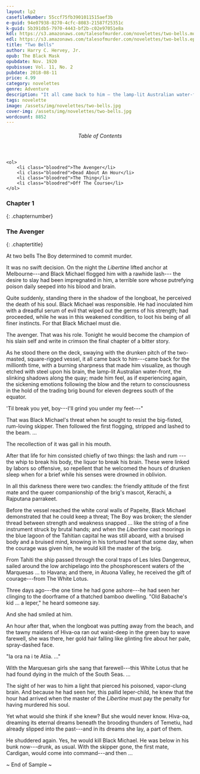 ```yaml
---
layout: lp2
casefileNumber: 55ccf75fb3901011515aef3b
e-guid: 94e07938-8270-4cfc-8083-21587f25351c
k-guid: 5b391db5-7970-4443-bf2b-c02e97051e8a
kdl: https://s3.amazonaws.com/talesofmurder.com/novelettes/two-bells.mobi
edl: https://s3.amazonaws.com/talesofmurder.com/novelettes/two-bells.epub
title: "Two Bells"
author: Harry C. Hervey, Jr. 
opub: The Black Mask
opubdate: Nov. 1920 
opubissue: Vol. 11, No. 2
pubdate: 2018-08-11 
price: 4.99
category: novelettes 
genre: Adventure 
description: "It all came back to him — the lamp-lit Australian water-front, the slinking shadows along the quay, the sickening emotions following the blow and the return to consciousness in the hold of the trading brig bound for eleven degrees south of the equator."
tags: novelette 
image: /assets/img/novelettes/two-bells.jpg
cover-img: /assets/img/novelettes/two-bells.jpg
wordcount: 8852
---
```


<div class="toc">
	<header>
		<h6>Table of Contents</h6>
	</header>
	
	<ol>
		<li class="bloodred">The Avenger</li>
		<li class="bloodred">Dead About An Hour</li>
		<li class="bloodred">The Thing</li>
		<li class="bloodred">Off The Course</li>
	</ol>
</div> <!-- table-of-contents -->

### Chapter 1
{: .chapternumber}

### The Avenger
{: .chaptertitle}

At two bells The Boy determined to commit murder.

It was no swift decision. On the night the *Libertine* lifted anchor at Melbourne---and Black Michael flogged him with a rawhide lash--- the desire to slay had been impregnated in him, a terrible sore whose putrefying poison daily seeped into his blood and brain.

Quite suddenly, standing there in the shadow of the longboat, he perceived the death of his soul. Black Michael was responsible. He had inoculated him with a dreadful serum of evil that wiped out the germs of his strength; had proceeded, while he was in this weakened condition, to loot his being of all finer instincts. For that Black Michael must die.

The avenger. That was his role. Tonight he would become the champion of his slain self and write in crimson the final chapter of a bitter story.

As he stood there on the deck, swaying with the drunken pitch of the two-masted, square-rigged vessel, it all came back to him---came back for the millionth time, with a burning sharpness that made him visualize, as though etched with steel upon his brain, the lamp-lit Australian water-front, the slinking shadows along the quay; made him feel, as if experiencing again, the sickening emotions following the blow and the return to consciousness in the hold of the trading brig bound for eleven degrees south of the equator.

'Til break you yet, boy---I'll grind you under my feet---"

That was Black Michael's threat when he sought to resist the big-fisted, rum-loving skipper. Then followed the first flogging, stripped and lashed to the beam. ...

The recollection of it was gall in his mouth.

After that life for him consisted chiefly of two things: the lash and rum ---the whip to break his body, the liquor to break his brain. These were linked by labors so offensive, so repellent that he welcomed the hours of drunken sleep when for a brief while his senses were drowned in oblivion.

In all this darkness there were two candles: the friendly attitude of the first mate and the queer companionship of the brig's mascot, Kerachi, a Rajputana parrakeet.

Before the vessel reached the white coral walls of Papeite, Black Michael demonstrated that he could keep a threat; The Boy was broken; the slender thread between strength and weakness snapped ... like the string of a fine instrument struck by brutal hands; and when the *Libertine* cast moorings in the blue lagoon of the Tahitian capital he was still aboard, with a bruised body and a bruised mind, knowing in his tortured heart that some day, when the courage was given him, he would kill the master of the brig.

From Tahiti the ship passed through the coral traps of Les Isles Dangereux, sailed around the low archipelago into the phosphorescent waters of the Marquesas ... to Havana; and there, in Atuona Valley, he received the gift of courage---from The White Lotus.

Three days ago---the one time he had gone ashore---he had seen her clinging to the doorframe of a thatched bamboo dwelling. "Old Babache's kid ... a leper," he heard someone say.

And she had smiled at him.

An hour after that, when the longboat was putting away from the beach, and the tawny maidens of Hiva-oa ran out waist-deep in the green bay to wave farewell, she was there, her gold hair falling like glinting fire about her pale, spray-dashed face.

"Ia ora na i te Atiia. ..."

With the Marquesan girls she sang that farewell---this White Lotus that he had found dying in the mulch of the South Seas. ...

The sight of her was to him a light that pierced his poisoned, vapor-clung brain. And because he had seen her, this pallid leper-child, he knew that the hour had arrived when the master of the *Libertine* must pay the penalty for having murdered his soul.

Yet what would she think if she knew? But she would never know. Hiva-oa, dreaming its eternal dreams beneath the brooding thunders of Temetiu, had already slipped into the past---and in its dreams she lay, a part of them.

He shuddered again. Yes, he would kill Black Michael. He was below in his bunk now---drunk, as usual. With the skipper gone, the first mate, Cardigan, would come into command---and then ...

<p id="theend">~ End of Sample ~</p>

